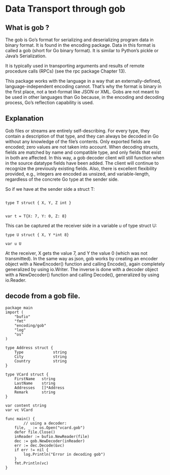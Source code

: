 # Data Transport through gob



## What is gob ?

The gob is Go’s format for serializing and deserializing program data in binary format. It is found in the encoding package. Data in this format is called a gob (short for Go binary format). It is similar to Python’s pickle or Java’s Serialization.

It is typically used in transporting arguments and results of remote procedure calls (RPCs) (see the rpc package Chapter 13).

This package works with the language in a way that an externally-defined, language-independent encoding cannot. That’s why the format is binary in the first place, not a text-format like JSON or XML. Gobs are not meant to be used in other languages than Go because, in the encoding and decoding process, Go’s reflection capability is used.

## Explanation

Gob files or streams are entirely self-describing. For every type, they contain a description of that type, and they can always be decoded in Go without any knowledge of the file’s contents. Only exported fields are encoded; zero values are not taken into account. When decoding structs, fields are matched by name and compatible type, and only fields that exist in both are affected. In this way, a gob decoder client will still function when in the source datatype fields have been added. The client will continue to recognize the previously existing fields. Also, there is excellent flexibility provided, e.g., integers are encoded as unsized, and variable-length, regardless of the concrete Go type at the sender side.


So if we have at the sender side a struct T:

``` golang

type T struct { X, Y, Z int }


var t = T{X: 7, Y: 0, Z: 8}

```



This can be captured at the receiver side in a variable u of type struct U:

``` golang
type U struct { X, Y *int 8}

var u U

```

At the receiver, X gets the value 7, and Y the value 0 (which was not transmitted). In the same way as json, gob works
by creating an encoder object with a NewEncoder() function and calling Encode(), again completely generalized by using io.Writer. The inverse is done with a decoder object with a NewDecoder() function and calling Decode(), generalized by using io.Reader.



## decode from a gob file.
``` golang
package main
import (
	"bufio"
	"fmt"
	"encoding/gob"
	"log"
	"os"
)

type Address struct {
	Type             string
	City             string
	Country          string
}

type VCard struct {
	FirstName	string
	LastName	string
	Addresses	[]*Address
	Remark		string
}

var content	string
var vc VCard

func main() {
		// using a decoder:
	file, _ := os.Open("vcard.gob")
	defer file.Close()
	inReader := bufio.NewReader(file)
	dec := gob.NewDecoder(inReader)
	err := dec.Decode(&vc)
	if err != nil {
		log.Println("Error in decoding gob")
	}
	fmt.Println(vc)
}
```
